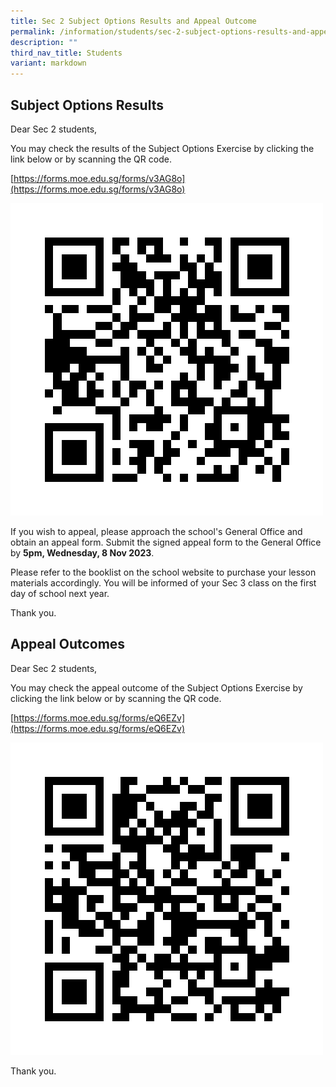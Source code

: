 ```yaml
---
title: Sec 2 Subject Options Results and Appeal Outcome
permalink: /information/students/sec-2-subject-options-results-and-appeal-outcome/
description: ""
third_nav_title: Students
variant: markdown
---
```

Subject Options Results
-----------------------

Dear Sec 2 students,  

You may check the results of the Subject Options Exercise by clicking the link below or by scanning the QR code.

[https://forms.moe.edu.sg/forms/v3AG8o](https://forms.moe.edu.sg/forms/v3AG8o)

![Subject Options Results](/images/results%20of%20subject%20allocation%20for%20secondary%203%202024%20qr.png)

If you wish to appeal, please approach the school's General Office and obtain an appeal form. Submit the signed appeal form to the General Office by **5pm, Wednesday, 8 Nov 2023**.

Please refer to the booklist on the school website to purchase your lesson materials accordingly. You will be informed of your Sec 3 class on the first day of school next year.

Thank you.

Appeal Outcomes
-----------------------
Dear Sec 2 students,  

You may check the appeal outcome of the Subject Options Exercise by clicking the link below or by scanning the QR code.

[https://forms.moe.edu.sg/forms/eQ6EZv](https://forms.moe.edu.sg/forms/eQ6EZv)

![](/images/Release_of_Results_for_Subject_Options_Appeal_2023_QR.png)

Thank you.